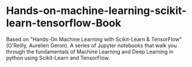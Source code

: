 # Hands-on-machine-learning-scikit-learn-tensorflow-Book
Based on "Hands-On Machine Learning with Scikit-Learn &amp; TensorFlow" (O'Reilly, Aurelien Geron). A series of Jupyter notebooks that walk you through the fundamentals of Machine Learning and Deep Learning in python using Scikit-Learn and TensorFlow.
